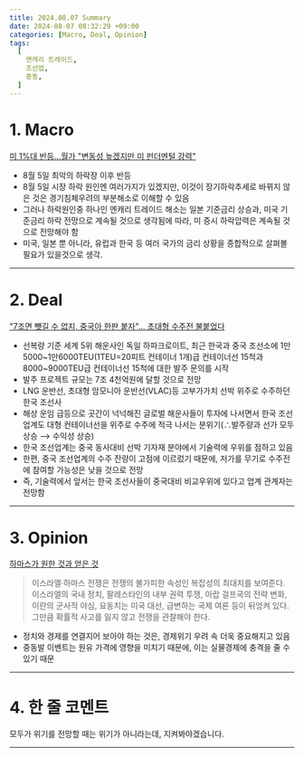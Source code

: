 ```yaml
---
title: 2024.08.07 Summary
date: 2024-08-07 08:32:29 +09:00
categories: [Macro, Deal, Opinion]
tags:
  [
    앤캐리 트레이드,
    조선업,
    중동,
  ]
---
```


# 1. Macro

[미 1%대 반등...월가 "변동성 높겠지만 미 펀더멘털 강력"](https://www.mk.co.kr/news/stock/11086687)

- 8월 5일 최악의 하락장 이후 반등
- 8월 5일 시장 하락 원인엔 여러가지가 있겠지만, 이것이 장기하락추세로 바뀌지 않은 것은 경기침체우려의 부분해소로 이해할 수 있음
- 그러나 하락원인중 하나인 엔캐리 트레이드 해소는 일본 기준금리 상승과, 미국 기준금리 하락 전망으로 계속될 것으로 생각됨에 따라, 미 증시 하락압력은 계속될 것으로 전망해야 함
- 미국, 일본 뿐 아니라, 유럽과 한국 등 여러 국가의 금리 상황을 종합적으로 살펴볼 필요가 있을것으로 생각.



---



# 2. Deal

["7조면 뺏길 수 없지, 중국아 한판 붙자"... 초대형 수주전 불붙었다](https://www.mk.co.kr/news/business/11086714)

- 선복량 기준 세계 5위 해운사인 독일 하파크로이트, 최근 한국과 중국 조선소에 1만5000~1만6000TEU(1TEU=20피트 컨테이너 1개)급 컨테이너선 15척과 8000~9000TEU급 컨테이너선 15척에 대한 발주 문의를 시작
- 발주 프로젝트 규모는 7조 4천억원에 달할 것으로 전망
- LNG 운반선, 초대형 암모니아 운반선(VLAC)등 고부가가치 선박 위주로 수주하던 한국 조선사
- 해상 운임 급등으로 곳간이 넉넉해진 글로벌 해운사들이 투자에 나서면서 한국 조선업계도 대형 컨테이너선을 위주로 수주에 적극 나서는 분위기(∴발주량과 선가 모두 상승 ⟶ 수익성 상승)
- 한국 조선업계는 중국 동사대비 선박 기자재 분야에서 기술력에 우위를 점하고 있음
- 한편, 중국 조선업계의 수주 잔량이 고점에 이르렀기 때문에, 저가를 무기로 수주전에 참여할 가능성은 낮을 것으로 전망
- 즉, 기술력에서 앞서는 한국 조선사들이 중국대비 비교우위에 있다고 업계 관계자는 전망함



---


# 3. Opinion

[하마스가 원한 것과 얻은 것](https://www.mk.co.kr/news/contributors/11086496)


> 이스라엘·하마스 전쟁은 전쟁의 불가피한 속성인 복잡성의 최대치를 보여준다. 이스라엘의 국내 정치, 팔레스타인의 내부 권력 투쟁, 아랍 걸프국의 전략 변화, 이란의 군사적 야심, 요동치는 미국 대선, 급변하는 국제 여론 등이 뒤엉켜 있다. 그만큼 확률적 사고를 잃지 않고 전쟁을 관찰해야 한다.

- 정치와 경제를 연결지어 보아야 하는 것은, 경제위기 우려 속 더욱 중요해지고 있음
- 중동발 이벤트는 원유 가격에 영향을 미치기 때문에, 이는 실물경제에 충격을 줄 수 있기 때문




---

# 4. 한 줄 코멘트
모두가 위기를 전망할 때는 위기가 아니라는데, 지켜봐야겠습니다.


---